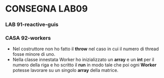 # CONSEGNA LAB09

### LAB 91-reactive-guis

### CASA 92-workers

- Nel costruttore non ho fatto il **throw** nel caso in cui il numero di thread fosse minore di uno.
- Nella classe innestata Worker ho inizializzato un **array** e un **int** per il numero della riga e ho scritto il **run** in modo tale che poi ogni **Worker** potesse lavorare su un singolo **array** della matrice.
